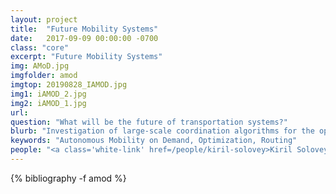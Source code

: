 ```yaml
---
layout: project
title:  "Future Mobility Systems"
date:   2017-09-09 00:00:00 -0700
class: "core"
excerpt: "Future Mobility Systems"
img: AMoD.jpg
imgfolder: amod
imgtop: 20190828_IAMOD.jpg
img1: iAMOD_2.jpg
img2: iAMOD_1.jpg
url: 
question: "What will be the future of transportation systems?"
blurb: "Investigation of large-scale coordination algorithms for the optimization of future mobility systems, with an emphasis on autonomous mobility on demand (AMoD) – a transformative and rapidly developing mode of transportation wherein fleets of self-driving vehicles transport passengers on demand within a city. Emphasis is placed on accounting for the couplings with other modes of transportation (in the context of an intermodal transportation system) and with other infrastructure (e.g., the power network). This line of research involves collaborations with a number of industry partners, from conceptual studies all the way to field deployments."
keywords: "Autonomous Mobility on Demand, Optimization, Routing"
people: "<a class='white-link' href=/people/kiril-solovey>Kiril Solovey</a>, <a class='white-link' href=/people/kaidi-yang>Kaidi Yang</a>, <a class='white-link' href=/people/lucas-valenzuela>Lucas Fuentes Valenzuela</a>, <a class='white-link' href=/people/devansh-jalota>Devansh Jalota</a>, <a class='white-link' href=/people/matt-tsao>Matt Tsao</a>"
---
```


<div class="project_bib">
{% bibliography -f amod %}
</div>

